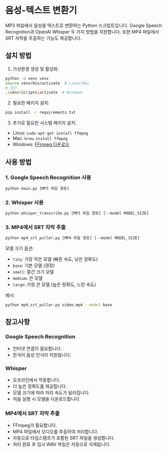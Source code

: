 # 음성-텍스트 변환기

MP3 파일에서 음성을 텍스트로 변환하는 Python 스크립트입니다. Google Speech Recognition과 OpenAI Whisper 두 가지 방법을 지원합니다.
또한 MP4 파일에서 SRT 자막을 추출하는 기능도 제공합니다.

## 설치 방법

1. 가상환경 생성 및 활성화:
```bash
python -m venv venv
source venv/bin/activate  # Linux/Mac
# 또는
.\venv\Scripts\activate  # Windows
```

2. 필요한 패키지 설치:
```bash
pip install -r requirements.txt
```

3. 추가로 필요한 시스템 패키지 설치:
- Linux: `sudo apt-get install ffmpeg`
- Mac: `brew install ffmpeg`
- Windows: [FFmpeg 다운로드](https://ffmpeg.org/download.html)

## 사용 방법

### 1. Google Speech Recognition 사용
```bash
python main.py [MP3 파일 경로]
```

### 2. Whisper 사용
```bash
python whisper_transcribe.py [MP3 파일 경로] [--model MODEL_SIZE]
```

### 3. MP4에서 SRT 자막 추출
```bash
python mp4_srt_puller.py [MP4 파일 경로] [--model MODEL_SIZE]
```

모델 크기 옵션:
- `tiny`: 가장 작은 모델 (빠른 속도, 낮은 정확도)
- `base`: 기본 모델 (권장)
- `small`: 중간 크기 모델
- `medium`: 큰 모델
- `large`: 가장 큰 모델 (높은 정확도, 느린 속도)

예시:
```bash
python mp4_srt_puller.py video.mp4 --model base
```

## 참고사항

### Google Speech Recognition
- 인터넷 연결이 필요합니다.
- 한국어 음성 인식이 지원됩니다.

### Whisper
- 오프라인에서 작동합니다.
- 더 높은 정확도를 제공합니다.
- 모델 크기에 따라 처리 속도가 달라집니다.
- 처음 실행 시 모델을 다운로드합니다.

### MP4에서 SRT 자막 추출
- FFmpeg가 필요합니다.
- MP4 파일에서 오디오를 추출하여 처리합니다.
- 자동으로 타임스탬프가 포함된 SRT 파일을 생성합니다.
- 처리 완료 후 임시 WAV 파일은 자동으로 삭제됩니다. 